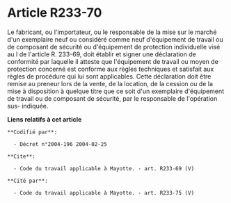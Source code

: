 # Article R233-70

Le fabricant, ou l'importateur, ou le responsable de la mise sur le marché d'un exemplaire neuf ou considéré comme neuf
d'équipement de travail ou de composant de sécurité ou d'équipement de protection individuelle visé au I de l'article R.
233-69, doit établir et signer une déclaration de conformité par laquelle il atteste que l'équipement de travail ou moyen de
protection concerné est conforme aux règles techniques et satisfait aux règles de procédure qui lui sont applicables. Cette
déclaration doit être remise au preneur lors de la vente, de la location, de la cession ou de la mise à disposition à quelque
titre que ce soit d'un exemplaire d'équipement de travail ou de composant de sécurité, par le responsable de l'opération sus-
indiquée.

**Liens relatifs à cet article**

	**Codifié par**:

	  - Décret n°2004-196 2004-02-25

	**Cite**:

	  - Code du travail applicable à Mayotte. - art. R233-69 (V)

	**Cité par**:

	  - Code du travail applicable à Mayotte. - art. R233-75 (V)
